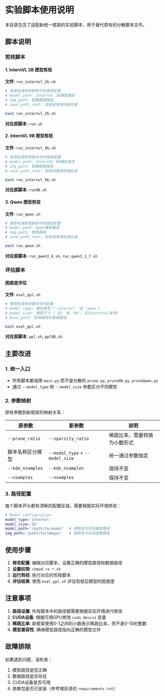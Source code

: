 # 实验脚本使用说明

本目录包含了适配新统一框架的实验脚本，用于替代原有的分散脚本文件。

## 脚本说明

### 剪枝脚本

#### 1. InternVL 2B 模型剪枝
**文件**: `run_internvl_2b.sh`

```bash
# 使用前请修改脚本中的路径配置
# model_path: InternVL 2B模型路径
# img_path: 图像数据路径
# save_path_root: 剪枝结果保存根目录

bash run_internvl_2b.sh
```

**对应原脚本**: `run.sh`

#### 2. InternVL 9B 模型剪枝
**文件**: `run_internvl_9b.sh`

```bash
# 使用前请修改脚本中的路径配置
# model_path: InternVL 9B模型路径
# img_path: 图像数据路径
# save_path_root: 剪枝结果保存根目录

bash run_internvl_9b.sh
```

**对应原脚本**: `run9B.sh`

#### 3. Qwen 模型剪枝
**文件**: `run_qwen.sh`

```bash
# 使用前请修改脚本中的路径配置
# model_path: Qwen模型路径
# img_path: 数据路径
# save_path_root: 剪枝结果保存根目录

bash run_qwen.sh
```

**对应原脚本**: `run_qwen3_8.sh`, `run_qwen3_1_7.sh`

### 评估脚本

#### 困惑度评估
**文件**: `eval_ppl.sh`

```bash
# 使用前请修改脚本中的配置
# model_type: 模型类型 ('internvl' 或 'qwen')
# model_size: 模型尺寸 ('2b' 或 '9b'，仅对internvl有效)
# base_path: 剪枝模型的基础路径

bash eval_ppl.sh
```

**对应原脚本**: `ppl.sh`, `ppl8B.sh`

## 主要改进

### 1. 统一入口
- 所有脚本都调用 `main.py` 而不是分散的 `prune.py`, `prune9B.py`, `pruneQwen.py`
- 通过 `--model_type` 和 `--model_size` 参数区分不同模型

### 2. 参数映射
原有参数到新框架的映射关系：

| 原参数 | 新参数 | 说明 |
|--------|--------|------|
| `--prune_ratio` | `--sparsity_ratio` | 稀疏比率，需要转换为小数形式 |
| 脚本名称区分模型 | `--model_type` + `--model_size` | 统一通过参数指定 |
| `--kde_nsamples` | `--kde_nsamples` | 保持不变 |
| `--nsamples` | `--nsamples` | 保持不变 |

### 3. 路径配置
每个脚本开头都有清晰的配置区域，需要根据实际环境修改：

```bash
# Model configuration
model_type='internvl'
model_size='2b'
model_path='/path/to/model'  # 请修改为实际模型路径
img_path='/path/to/images'   # 请修改为实际图像路径
```

## 使用步骤

1. **修改配置**: 编辑对应脚本，设置正确的模型路径和数据路径
2. **设置权限**: `chmod +x *.sh`
3. **运行剪枝**: 执行对应的剪枝脚本
4. **评估结果**: 使用 `eval_ppl.sh` 评估剪枝后模型的困惑度

## 注意事项

1. **路径设置**: 所有脚本中的路径都需要根据实际环境进行修改
2. **CUDA设备**: 根据可用GPU修改 `cuda_device` 变量
3. **稀疏比率**: 新框架使用0-1之间的小数表示稀疏比率，而不是0-10的整数
4. **模型兼容性**: 确保模型路径指向正确的模型文件

## 故障排除

如果遇到问题，请检查：
1. 模型路径是否正确
2. 数据路径是否存在
3. CUDA设备是否可用
4. 依赖包是否已安装（参考根目录的 `requirements.txt`）